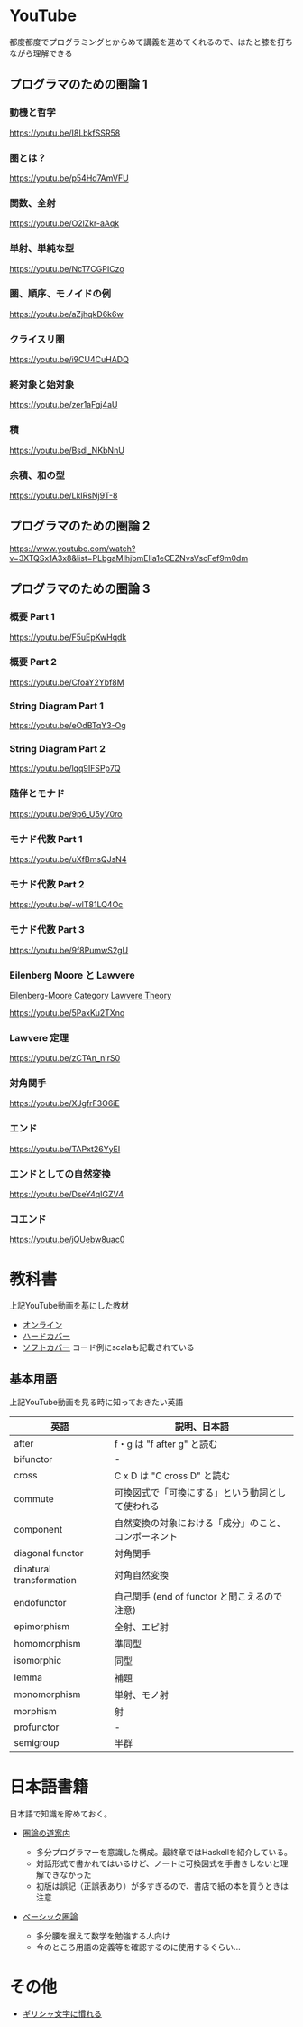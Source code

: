 <!--
title:   プログラマのための圏論
tags:    圏論,関数型プログラミング
id:      c2f9caff20031095751f
private: false
-->
# YouTube

都度都度でプログラミングとからめて講義を進めてくれるので、はたと膝を打ちながら理解できる

## プログラマのための圏論 1

### 動機と哲学

https://youtu.be/I8LbkfSSR58

### 圏とは？

https://youtu.be/p54Hd7AmVFU

### 関数、全射

https://youtu.be/O2lZkr-aAqk

### 単射、単純な型

https://youtu.be/NcT7CGPICzo

### 圏、順序、モノイドの例

https://youtu.be/aZjhqkD6k6w

### クライスリ圏

https://youtu.be/i9CU4CuHADQ

### 終対象と始対象

https://youtu.be/zer1aFgj4aU

### 積

https://youtu.be/Bsdl_NKbNnU

### 余積、和の型

https://youtu.be/LkIRsNj9T-8

## プログラマのための圏論 2

https://www.youtube.com/watch?v=3XTQSx1A3x8&list=PLbgaMIhjbmElia1eCEZNvsVscFef9m0dm

## プログラマのための圏論 3

### 概要 Part 1

https://youtu.be/F5uEpKwHqdk

### 概要 Part 2

https://youtu.be/CfoaY2Ybf8M

### String Diagram Part 1

https://youtu.be/eOdBTqY3-Og

### String Diagram Part 2

https://youtu.be/lqq9IFSPp7Q

### 随伴とモナド

https://youtu.be/9p6_U5yV0ro

### モナド代数 Part 1

https://youtu.be/uXfBmsQJsN4

### モナド代数 Part 2

https://youtu.be/-wlT81LQ4Oc

### モナド代数 Part 3

https://youtu.be/9f8PumwS2gU

### Eilenberg Moore と Lawvere

[Eilenberg-Moore Category](http://nlab-pages.s3.us-east-2.amazonaws.com/nlab/show/Eilenberg-Moore+category)
[Lawvere Theory](https://en.wikipedia.org/wiki/Lawvere_theory)

https://youtu.be/5PaxKu2TXno

### Lawvere 定理

https://youtu.be/zCTAn_nIrS0

### 対角関手

https://youtu.be/XJgfrF3O6iE

### エンド

https://youtu.be/TAPxt26YyEI

### エンドとしての自然変換

https://youtu.be/DseY4qIGZV4

### コエンド

https://youtu.be/jQUebw8uac0

# 教科書

上記YouTube動画を基にした教材

- [オンライン](https://bartoszmilewski.com/2014/10/28/category-theory-for-programmers-the-preface/)
- [ハードカバー](https://www.blurb.com/b/9621951-category-theory-for-programmers-new-edition-hardco)
- [ソフトカバー](https://www.blurb.com/b/9603882-category-theory-for-programmers-scala-edition-pape) コード例にscalaも記載されている

## 基本用語

上記YouTube動画を見る時に知っておきたい英語

| 英語                     | 説明、日本語                                                   |
|--------------------------|----------------------------------------------------------------|
| after                    | f・g は "f after g" と読む                                     |
| bifunctor                | -                                                              |
| cross                    | C x D は "C cross D" と読む                                    |
| commute                  | 可換図式で「可換にする」という動詞として使われる               |
| component                | 自然変換の対象における「成分」のこと、コンポーネント           |
| diagonal functor         | 対角関手                                                       |
| dinatural transformation | 対角自然変換                                                   |
| endofunctor              | 自己関手 (end of functor と聞こえるので注意)                   |
| epimorphism              | 全射、エピ射                                                   |
| homomorphism             | 準同型                                                         |
| isomorphic               | 同型                                                           |
| lemma                    | 補題                                                           |
| monomorphism             | 単射、モノ射                                                   |
| morphism                 | 射                                                             |
| profunctor               | -                                                              |
| semigroup                | 半群                                                           |

# 日本語書籍

日本語で知識を貯めておく。

- [圏論の道案内](https://gihyo.jp/book/2019/978-4-297-10723-9)
  - 多分プログラマーを意識した構成。最終章ではHaskellを紹介している。
  - 対話形式で書かれてはいるけど、ノートに可換図式を手書きしないと理解できなかった
  - 初版は誤記（正誤表あり）が多すぎるので、書店で紙の本を買うときは注意

- [ベーシック圏論](https://www.maruzen-publishing.co.jp/smp/item/b295027.html)
  - 多分腰を据えて数学を勉強する人向け
  - 今のところ用語の定義等を確認するのに使用するぐらい...

# その他

- [ギリシャ文字に慣れる](greek_characters.md)
